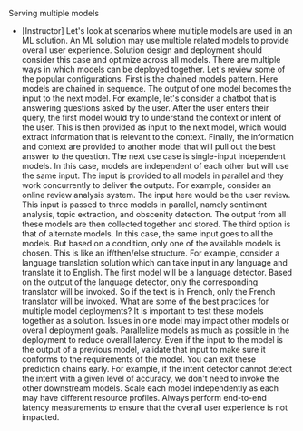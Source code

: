 Serving multiple models
- [Instructor] Let's look at scenarios where multiple models are used in an ML solution. An ML solution may use multiple related models to provide overall user experience. Solution design and deployment should consider this case and optimize across all models. There are multiple ways in which models can be deployed together. Let's review some of the popular configurations. First is the chained models pattern. Here models are chained in sequence. The output of one model becomes the input to the next model. For example, let's consider a chatbot that is answering questions asked by the user. After the user enters their query, the first model would try to understand the context or intent of the user. This is then provided as input to the next model, which would extract information that is relevant to the context. Finally, the information and context are provided to another model that will pull out the best answer to the question. The next use case is single-input independent models. In this case, models are independent of each other but will use the same input. The input is provided to all models in parallel and they work concurrently to deliver the outputs. For example, consider an online review analysis system. The input here would be the user review. This input is passed to three models in parallel, namely sentiment analysis, topic extraction, and obscenity detection. The output from all these models are then collected together and stored. The third option is that of alternate models. In this case, the same input goes to all the models. But based on a condition, only one of the available models is chosen. This is like an if/then/else structure. For example, consider a language translation solution which can take input in any language and translate it to English. The first model will be a language detector. Based on the output of the language detector, only the corresponding translator will be invoked. So if the text is in French, only the French translator will be invoked. What are some of the best practices for multiple model deployments? It is important to test these models together as a solution. Issues in one model may impact other models or overall deployment goals. Parallelize models as much as possible in the deployment to reduce overall latency. Even if the input to the model is the output of a previous model, validate that input to make sure it conforms to the requirements of the model. You can exit these prediction chains early. For example, if the intent detector cannot detect the intent with a given level of accuracy, we don't need to invoke the other downstream models. Scale each model independently as each may have different resource profiles. Always perform end-to-end latency measurements to ensure that the overall user experience is not impacted.